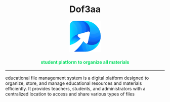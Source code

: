 

<div align="center">
<h1>Dof3aa</h1>
<a href="https://0xbadawy.github.io/Dof3aa/Website/html/login.html">
    <img height="100" src="./Website/assets/images/logo.png"><a>
    <br>
    <H4 style="color:#07dd63;">student platform to organize all materials

</H4>
    <hr>

</div>

educational file management system is a digital platform designed to organize, store, and manage educational resources and materials efficiently. It provides teachers, students, and administrators with a centralized location to access and share various types of files

